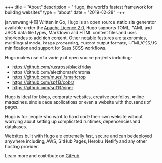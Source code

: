 <!--
 * @Author: jarvenwang wang_jin_bao@163.com
 * @Date: 2022-08-23 19:49:33
 * @LastEditors: jarvenwang wang_jin_bao@163.com
 * @LastEditTime: 2022-08-24 09:48:42
 * @FilePath: /myblog/content/en/about/index.md
 * @Description:
 *
 * Copyright (c) 2022 by jarvenwang wang_jin_bao@163.com, All Rights Reserved.
-->

+++
title = "About"
description = "Hugo, the world’s fastest framework for building websites"
type = "about"
date = "2019-02-28"
+++

jarvenwang 中国 Written in Go, Hugo is an open source static site generator available under the [Apache Licence 2.0.](https://github.com/gohugoio/hugo/blob/master/LICENSE) Hugo supports TOML, YAML and JSON data file types, Markdown and HTML content files and uses shortcodes to add rich content. Other notable features are taxonomies, multilingual mode, image processing, custom output formats, HTML/CSS/JS minification and support for Sass SCSS workflows.

Hugo makes use of a variety of open source projects including:

- https://github.com/russross/blackfriday
- https://github.com/alecthomas/chroma
- https://github.com/muesli/smartcrop
- https://github.com/spf13/cobra
- https://github.com/spf13/viper

Hugo is ideal for blogs, corporate websites, creative portfolios, online magazines, single page applications or even a website with thousands of pages.

Hugo is for people who want to hand code their own website without worrying about setting up complicated runtimes, dependencies and databases.

Websites built with Hugo are extremelly fast, secure and can be deployed anywhere including, AWS, GitHub Pages, Heroku, Netlify and any other hosting provider.

Learn more and contribute on [GitHub](https://github.com/gohugoio).
